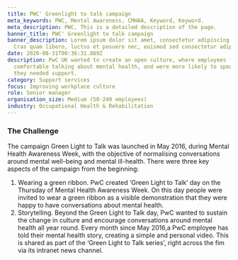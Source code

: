```yaml
---
title: PWC' Greenlight to talk campaign
meta_keywords: PWC, Mental Awareness, CMHAA, Keyword, Keyword.
meta_description: PWC, This is a detailed description of the page.
banner_title: PWC' Greenlight to talk campaign
banner_description: Lorem ipsum dolor sit amet, consectetur adipiscing elit.
  Cras quam libero, luctus et posuere nec, euismod sed consectetur adipiscing.
date: 2020-08-31T00:36:31.889Z
description: PwC UK wanted to create an open culture, where employees felt
  comfortable talking about mental health, and were more likely to speak up when
  they needed support.
category: Support services
focus: Improving workplace culture
role: Senior manager
organisation_size: Medium (50-249 employees)
industry: Occupational Health & Rehabilitation
---
```

### The Challenge

The campaign Green Light to Talk was launched in May 2016, during Mental Health Awareness Week, with the objective of normalising conversations around mental well-being and mental ill-health.
There were three key aspects of the campaign from the beginning:

1. Wearing a green ribbon. PwC created ‘Green Light to Talk’ day on the Thursday of Mental Health Awareness Week. On this day people were invited to wear a green ribbon as a visible demonstration that they were happy to have conversations about mental health.
2. Storytelling. Beyond the Green Light to Talk day, PwC wanted to sustain the change in culture and encourage conversations around mental health all year round. Every month since May 2016,a PwC employee has told their mental health story, creating a simple and personal video. This is shared as part of the ‘Green Light to Talk series’, right across the fim via its intranet news channel.